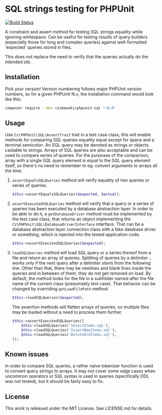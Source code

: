 SQL strings testing for PHPUnit
===============================

[![Build Status](https://travis-ci.org/czukowski/phpunit-sql.svg?branch=phpunit-4)](https://travis-ci.org/czukowski/phpunit-sql)

A constraint and assert method for testing SQL strings equality while ignoring whitespace.
Can be useful for testing results of query builders (especially those for long and complex
queries) against well-formatted 'expected' queries stored in files.

This does not replace the need to verify that the queries actually do the intended job.

Installation
------------

Pick your version! Version numbering follows major PHPUnit version numbers, so for a given
PHPUnit N.x, the installation command would look like this:

```sh
composer require --dev czukowski/phpunit-sql "~N.0"
```

Usage
-----

Use `Cz\PHPUnit\SQL\AssertTrait` trait in a test case class, this will enable methods for
comparing SQL queries equality equal except for space and a terminal semicolon. An SQL query
may be denoted as strings or objects castable to strings. Arrays of SQL queries are also
acceptable and can be used to compare series of queries. For the purposes of the comparison,
array with a single SQL query element is equal to the SQL query element itself, so there's
no need to remember to eg. convert arguments to arrays all the time.

1. `assertEqualsSQLQueries` method will verify equality of two queries or series of queries.
   
   ```php
   $this->assertEqualsSQLQueries($expected, $actual);
   ```

2. `assertExecutedSQLQueries` method will verify that a query or a series of queries has been
   executed by a database abstraction layer. In order to be able to do it, a `getDatabaseDriver`
   method must be implemented by the test case class, that returns an object implementing the
   `Cz\PHPUnit\SQL\DatabaseDriverInterface` interface. That can be a database abstraction layer
   connection class with a fake database driver or something, which is injected into the tested
   application code.
   
   ```php
   $this->assertExecutedSQLQueries($expected);
   ```

3. `loadSQLQueries` method will load SQL query or a series thereof from a file and return an
   array of queries. Splitting of queries by a delimiter `;` works only if the next query after
   a delimiter starts from the following line. Other than that, there may be newlines and blank
   lines inside the queries and in between of them, they do not get removed on load. By default,
   the method looks for the file in a subfolder named after the file name of the current class
   (presumably test case). That behavior can be changed by overriding `getLoadFilePath` method.
   
   ```php
   $this->loadSQLQueries($expected);
   ```
   
   The assertion methods will flatten arrays of queries, so multiple files may be loaded without
   a need to process them further.
   
   ```php
   $this->assertExecutedSQLQueries([
       $this->loadSQLQueries('SelectItems.sql'),
       $this->loadSQLQueries('InsertNewItems.sql'),
       $this->loadSQLQueries('DeleteOldItems.sql'),
   ]);
   ```


Known issues
------------

In order to compare SQL queries, a rather naive tokenizer function is used to convert query
strings to arrays. It may not cover some edge cases when uncommon operators or SQL syntax is
used in queries (specifically DDL was not tested), but it should be fairly easy to fix.

License
-------

This work is released under the MIT License. See LICENSE.md for details.

